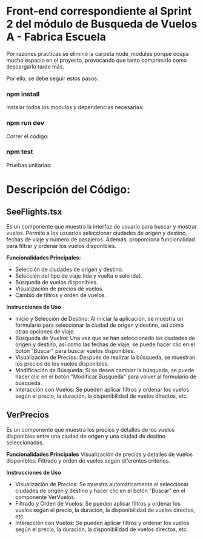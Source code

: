 # Front-end correspondiente al Sprint 2 del módulo de Busqueda de Vuelos A - Fabrica Escuela

Por razones practicas se eliminó la carpeta node_modules porque ocupa mucho espacio en el proyecto, provocando que tanto comprimirlo como descargarlo tarde más.

Por ello, se debe seguir estos pasos:

### npm install
Instalar todos los modulos y dependencias necesarias:

### npm run dev
Correr el código:

### npm test
Pruebas unitarias:


# Descripción del Código:

## SeeFlights.tsx
Es un componente que muestra la interfaz de usuario para buscar y mostrar vuelos. Permite a los usuarios seleccionar ciudades de origen y destino, fechas de viaje y número de pasajeros. Además, proporciona funcionalidad para filtrar y ordenar los vuelos disponibles.

**Funcionalidades Principales:**
- Selección de ciudades de origen y destino.
- Selección del tipo de viaje (ida y vuelta o solo ida).
- Búsqueda de vuelos disponibles.
- Visualización de precios de vuelos.
- Cambio de filtros y orden de vuelos.

**Instrucciones de Uso**
- Inicio y Selección de Destino: Al iniciar la aplicación, se muestra un formulario para seleccionar la ciudad de origen y destino, así como otras opciones de viaje.
- Búsqueda de Vuelos: Una vez que se han seleccionado las ciudades de origen y destino, así como las fechas de viaje, se puede hacer clic en el botón "Buscar" para buscar vuelos disponibles.
- Visualización de Precios: Después de realizar la búsqueda, se muestran los precios de los vuelos disponibles.
- Modificación de Búsqueda: Si se desea cambiar la búsqueda, se puede hacer clic en el botón "Modificar Búsqueda" para volver al formulario de búsqueda.
- Interacción con Vuelos: Se pueden aplicar filtros y ordenar los vuelos según el precio, la duración, la disponibilidad de vuelos directos, etc.

## VerPrecios
Es un componente que muestra los precios y detalles de los vuelos disponibles entre una ciudad de origen y una ciudad de destino seleccionadas.

**Funcionalidades Principales**
Visualización de precios y detalles de vuelos disponibles.
Filtrado y orden de vuelos según diferentes criterios.

**Instrucciones de Uso**
- Visualización de Precios: Se muestra automáticamente al seleccionar ciudades de origen y destino y hacer clic en el botón "Buscar" en el componente VerVuelos.
- Filtrado y Orden de Vuelos: Se pueden aplicar filtros y ordenar los vuelos según el precio, la duración, la disponibilidad de vuelos directos, etc.
- Interacción con Vuelos: Se pueden aplicar filtros y ordenar los vuelos según el precio, la duración, la disponibilidad de vuelos directos, etc.
